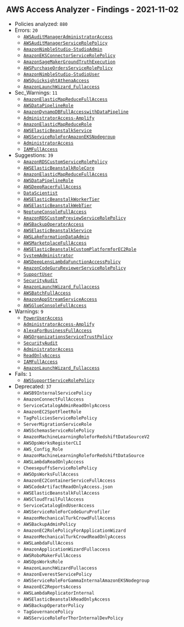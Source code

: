 ## AWS Access Analyzer - Findings - 2021-11-02

- Policies analyzed: `880`
- Errors: `20`
  - [`AWSAuditManagerAdministratorAccess`](./AWSAuditManagerAdministratorAccess.json)
  - [`AWSAuditManagerServiceRolePolicy`](./AWSAuditManagerServiceRolePolicy.json)
  - [`AmazonNimbleStudio-StudioAdmin`](./AmazonNimbleStudio-StudioAdmin.json)
  - [`AmazonEKSConnectorServiceRolePolicy`](./AmazonEKSConnectorServiceRolePolicy.json)
  - [`AmazonSageMakerGroundTruthExecution`](./AmazonSageMakerGroundTruthExecution.json)
  - [`AWSPurchaseOrdersServiceRolePolicy`](./AWSPurchaseOrdersServiceRolePolicy.json)
  - [`AmazonNimbleStudio-StudioUser`](./AmazonNimbleStudio-StudioUser.json)
  - [`AWSQuicksightAthenaAccess`](./AWSQuicksightAthenaAccess.json)
  - [`AmazonLaunchWizard_Fullaccess`](./AmazonLaunchWizard_Fullaccess.json)
- Sec_Warnings: `11`
  - [`AmazonElasticMapReduceFullAccess`](./AmazonElasticMapReduceFullAccess.json)
  - [`AWSDataPipelineRole`](./AWSDataPipelineRole.json)
  - [`AmazonDynamoDBFullAccesswithDataPipeline`](./AmazonDynamoDBFullAccesswithDataPipeline.json)
  - [`AdministratorAccess-Amplify`](./AdministratorAccess-Amplify.json)
  - [`AmazonElasticMapReduceRole`](./AmazonElasticMapReduceRole.json)
  - [`AWSElasticBeanstalkService`](./AWSElasticBeanstalkService.json)
  - [`AWSServiceRoleForAmazonEKSNodegroup`](./AWSServiceRoleForAmazonEKSNodegroup.json)
  - [`AdministratorAccess`](./AdministratorAccess.json)
  - [`IAMFullAccess`](./IAMFullAccess.json)
- Suggestions: `39`
  - [`AmazonRDSCustomServiceRolePolicy`](./AmazonRDSCustomServiceRolePolicy.json)
  - [`AWSElasticBeanstalkRoleCore`](./AWSElasticBeanstalkRoleCore.json)
  - [`AmazonElasticMapReduceFullAccess`](./AmazonElasticMapReduceFullAccess.json)
  - [`AWSDataPipelineRole`](./AWSDataPipelineRole.json)
  - [`AWSDeepRacerFullAccess`](./AWSDeepRacerFullAccess.json)
  - [`DataScientist`](./DataScientist.json)
  - [`AWSElasticBeanstalkWorkerTier`](./AWSElasticBeanstalkWorkerTier.json)
  - [`AWSElasticBeanstalkWebTier`](./AWSElasticBeanstalkWebTier.json)
  - [`NeptuneConsoleFullAccess`](./NeptuneConsoleFullAccess.json)
  - [`AmazonRDSCustomPreviewServiceRolePolicy`](./AmazonRDSCustomPreviewServiceRolePolicy.json)
  - [`AWSBackupOperatorAccess`](./AWSBackupOperatorAccess.json)
  - [`AWSElasticBeanstalkService`](./AWSElasticBeanstalkService.json)
  - [`AWSLakeFormationDataAdmin`](./AWSLakeFormationDataAdmin.json)
  - [`AWSMarketplaceFullAccess`](./AWSMarketplaceFullAccess.json)
  - [`AWSElasticBeanstalkCustomPlatformforEC2Role`](./AWSElasticBeanstalkCustomPlatformforEC2Role.json)
  - [`SystemAdministrator`](./SystemAdministrator.json)
  - [`AWSDeepLensLambdaFunctionAccessPolicy`](./AWSDeepLensLambdaFunctionAccessPolicy.json)
  - [`AmazonCodeGuruReviewerServiceRolePolicy`](./AmazonCodeGuruReviewerServiceRolePolicy.json)
  - [`SupportUser`](./SupportUser.json)
  - [`SecurityAudit`](./SecurityAudit.json)
  - [`AmazonLaunchWizard_Fullaccess`](./AmazonLaunchWizard_Fullaccess.json)
  - [`AWSBatchFullAccess`](./AWSBatchFullAccess.json)
  - [`AmazonAppStreamServiceAccess`](./AmazonAppStreamServiceAccess.json)
  - [`AWSGlueConsoleFullAccess`](./AWSGlueConsoleFullAccess.json)
- Warnings: `9`
  - [`PowerUserAccess`](./PowerUserAccess.json)
  - [`AdministratorAccess-Amplify`](./AdministratorAccess-Amplify.json)
  - [`AlexaForBusinessFullAccess`](./AlexaForBusinessFullAccess.json)
  - [`AWSOrganizationsServiceTrustPolicy`](./AWSOrganizationsServiceTrustPolicy.json)
  - [`SecurityAudit`](./SecurityAudit.json)
  - [`AdministratorAccess`](./AdministratorAccess.json)
  - [`ReadOnlyAccess`](./ReadOnlyAccess.json)
  - [`IAMFullAccess`](./IAMFullAccess.json)
  - [`AmazonLaunchWizard_Fullaccess`](./AmazonLaunchWizard_Fullaccess.json)
- Fails: `1`
  - [`AWSSupportServiceRolePolicy`](./AWSSupportServiceRolePolicy.json)
- Deprecated: `37`
  - `AWSB9InternalServicePolicy`
  - `AmazonConnectFullAccess`
  - `ServiceCatalogAdminReadOnlyAccess`
  - `AmazonEC2SpotFleetRole`
  - `TagPoliciesServiceRolePolicy`
  - `ServerMigrationServiceRole`
  - `AWSSchemasServiceRolePolicy`
  - `AmazonMachineLearningRoleforRedshiftDataSourceV2`
  - `AWSOpsWorksRegisterCLI`
  - `AWS_Config_Role`
  - `AmazonMachineLearningRoleforRedshiftDataSource`
  - `AWSLambdaReadOnlyAccess`
  - `CheesepuffsServiceRolePolicy`
  - `AWSOpsWorksFullAccess`
  - `AmazonEC2ContainerServiceFullAccess`
  - `AWSCodeArtifactReadOnlyAccess.json`
  - `AWSElasticBeanstalkFullAccess`
  - `AWSCloudTrailFullAccess`
  - `ServiceCatalogEndUserAccess`
  - `AWSServiceRoleForCodeGuruProfiler`
  - `AmazonMechanicalTurkCrowdFullAccess`
  - `AWSBackupAdminPolicy`
  - `AmazonEC2RolePolicyForApplicationWizard`
  - `AmazonMechanicalTurkCrowdReadOnlyAccess`
  - `AWSLambdaFullAccess`
  - `AmazonApplicationWizardFullaccess`
  - `AWSRoboMakerFullAccess`
  - `AWSOpsWorksRole`
  - `AmazonLaunchWizardFullaccess`
  - `AmazonEverestServicePolicy`
  - `AWSServiceRoleForGammaInternalAmazonEKSNodegroup`
  - `AmazonEC2ReportsAccess`
  - `AWSLambdaReplicatorInternal`
  - `AWSElasticBeanstalkReadOnlyAccess`
  - `AWSBackupOperatorPolicy`
  - `TagGovernancePolicy`
  - `AWSServiceRoleForThorInternalDevPolicy`
